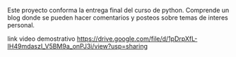 Este proyecto conforma la entrega final del curso de python. Comprende un blog donde se pueden hacer comentarios y posteos sobre temas de interes personal. 



link video demostrativo https://drive.google.com/file/d/1pDrpXfL-IH49mdaszI_V5BM9a_onPJ3i/view?usp=sharing